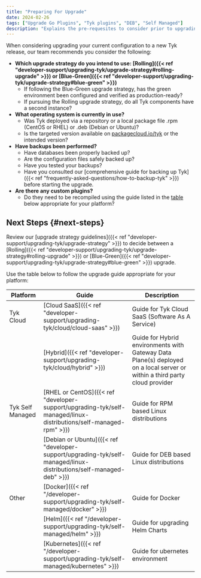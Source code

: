 ```yaml
---
title: "Preparing For Upgrade"
date: 2024-02-26
tags: ["Upgrade Go Plugins", "Tyk plugins", "DEB", "Self Managed"]
description: "Explains the pre-requesites to consider prior to upgrading"
---
```


When considering upgrading your current configuration to a new Tyk release, our team recommends you consider the following:

- **Which upgrade strategy do you intend to use: [Rolling]({{< ref "developer-support/upgrading-tyk/upgrade-strategy#rolling-upgrade" >}}) or [Blue-Green]({{< ref "developer-support/upgrading-tyk/upgrade-strategy#blue-green" >}})**
    - If following the Blue-Green upgrade strategy, has the green environment been configured and verified as production-ready?
    - If pursuing the Rolling upgrade strategy, do all Tyk components have a second instance?
- **What operating system is currently in use?**
    - Was Tyk deployed via a repository or a local package file .rpm (CentOS or RHEL) or .deb (Debian or Ubuntu)?
    - Is the targeted version available on [packagecloud.io/tyk](https://packagecloud.io/tyk) or the intended version?
- **Have backups been performed?**
    - Have databases been properly backed up?
    - Are the configuration files safely backed up?
    - Have you tested your backups?
    - Have you consulted our [comprehensive guide for backing up Tyk]({{< ref "frequently-asked-questions/how-to-backup-tyk" >}}) before starting the upgrade.
- **Are there any custom plugins?**
    - Do they need to be recompiled using the guide listed in the [table](#next-steps) below appropriate for your platform?

## Next Steps {#next-steps}

Review our [upgrade strategy guidelines]({{< ref "developer-support/upgrading-tyk/upgrade-strategy" >}}) to decide between a [Rolling]({{< ref "developer-support/upgrading-tyk/upgrade-strategy#rolling-upgrade" >}}) or [Blue-Green]({{< ref "developer-support/upgrading-tyk/upgrade-strategy#blue-green" >}}) upgrade.

Use the table below to follow the upgrade guide appropriate for your platform:

| Platform         | Guide             | Description |
| ---------------- | ---------------- | ----------- |
| Tyk Cloud        | [Cloud SaaS]({{< ref "developer-support/upgrading-tyk/cloud/cloud-saas" >}}) | Guide for Tyk Cloud SaaS (Software As A Service) |
| | [Hybrid]({{< ref "developer-support/upgrading-tyk/cloud/hybrid" >}}) | Guide for Hybrid environments with Gateway Data Plane(s) deployed on a local server or within a third party cloud provider |
| Tyk Self Managed | [RHEL or CentOS]({{< ref "developer-support/upgrading-tyk/self-managed/linux-distributions/self-managed-rpm" >}}) | Guide for RPM based Linux distributions |
| | [Debian or Ubuntu]({{< ref "developer-support/upgrading-tyk/self-managed/linux-distributions/self-managed-deb" >}}) | Guide for DEB based Linux distributions |
| Other           | [Docker]({{< ref "/developer-support/upgrading-tyk/self-managed/docker" >}}) | Guide for Docker |
| | [Helm]({{< ref "/developer-support/upgrading-tyk/self-managed/helm" >}}) | Guide for upgrading Helm Charts |
| | [Kubernetes]({{< ref "/developer-support/upgrading-tyk/self-managed/kubernetes" >}}) | Guide for ubernetes environment |

